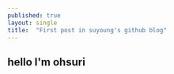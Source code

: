 ```yaml
---
published: true
layout: single
title:  "First post in suyoung's github blog"
---
```


## hello I'm ohsuri
